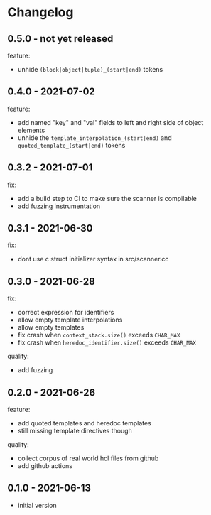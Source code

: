 # Changelog

## 0.5.0 - not yet released

feature:
* unhide `(block|object|tuple)_(start|end)` tokens

## 0.4.0 - 2021-07-02

feature:
* add named "key" and "val" fields to left and right side of object elements
* unhide the `template_interpolation_(start|end)` and `quoted_template_(start|end)` tokens

## 0.3.2 - 2021-07-01

fix:
* add a build step to CI to make sure the scanner is compilable
* add fuzzing instrumentation

## 0.3.1 - 2021-06-30

fix:
* dont use c struct initializer syntax in src/scanner.cc

## 0.3.0 - 2021-06-28

fix:
* correct expression for identifiers
* allow empty template interpolations
* allow empty templates
* fix crash when `context_stack.size()` exceeds `CHAR_MAX`
* fix crash when `heredoc_identifier.size()` exceeds `CHAR_MAX`

quality:
* add fuzzing

## 0.2.0 - 2021-06-26

feature:
* add quoted templates and heredoc templates
* still missing template directives though

quality:
* collect corpus of real world hcl files from github
* add github actions

## 0.1.0 - 2021-06-13

* initial version

